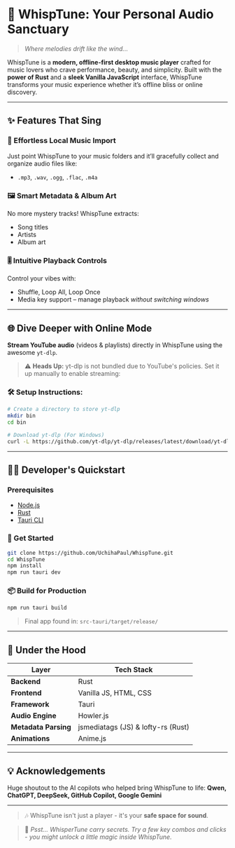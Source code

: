 # 🎵 WhispTune: Your Personal Audio Sanctuary

> *Where melodies drift like the wind...*

WhispTune is a **modern, offline-first desktop music player** crafted for music lovers who crave performance, beauty, and simplicity. Built with the **power of Rust** and a **sleek Vanilla JavaScript** interface, WhispTune transforms your music experience whether it’s offline bliss or online discovery.

---

## ✨ Features That Sing

### 🎼 Effortless Local Music Import
Just point WhispTune to your music folders and it’ll gracefully collect and organize audio files like:
- `.mp3`, `.wav`, `.ogg`, `.flac`, `.m4a`

### 🖼️ Smart Metadata & Album Art
No more mystery tracks! WhispTune extracts:
- Song titles
- Artists
- Album art  

### 🎚️ Intuitive Playback Controls
Control your vibes with:
- Shuffle, Loop All, Loop Once
- Media key support – manage playback *without switching windows*

---

## 🌐 Dive Deeper with Online Mode

**Stream YouTube audio** (videos & playlists) directly in WhispTune using the awesome `yt-dlp`.

> ⚠️ **Heads Up:** yt-dlp is not bundled due to YouTube's policies. Set it up manually to enable streaming:

### 🛠️ Setup Instructions:
```bash
# Create a directory to store yt-dlp
mkdir bin
cd bin

# Download yt-dlp (For Windows)
curl -L https://github.com/yt-dlp/yt-dlp/releases/latest/download/yt-dlp.exe -o yt-dlp
```

---

## 🧑‍💻 Developer's Quickstart

### Prerequisites
- [Node.js](https://nodejs.org/)
- [Rust](https://www.rust-lang.org/)
- [Tauri CLI](https://tauri.app/)

### 🚀 Get Started
```bash
git clone https://github.com/UchihaPaul/WhispTune.git
cd WhispTune
npm install
npm run tauri dev
```

### 📦 Build for Production
```bash
npm run tauri build
```
> Final app found in: `src-tauri/target/release/`

---

## 🧠 Under the Hood

| Layer        | Tech Stack                                     |
|--------------|------------------------------------------------|
| **Backend**  | Rust                                            |
| **Frontend** | Vanilla JS, HTML, CSS                          |
| **Framework**| Tauri                                           |
| **Audio Engine** | Howler.js                                 |
| **Metadata Parsing** | jsmediatags (JS) & lofty-rs (Rust)     |
| **Animations** | Anime.js                                    |

---

## 💡 Acknowledgements

Huge shoutout to the AI copilots who helped bring WhispTune to life:
**Qwen, ChatGPT, DeepSeek, GitHub Copilot, Google Gemini**

---

> 🎶 WhispTune isn't just a player - it's your **safe space for sound**.

> 🥚 *Psst... WhisperTune carry secrets. Try a few key combos and clicks - you might unlock a little magic inside WhispTune.*
